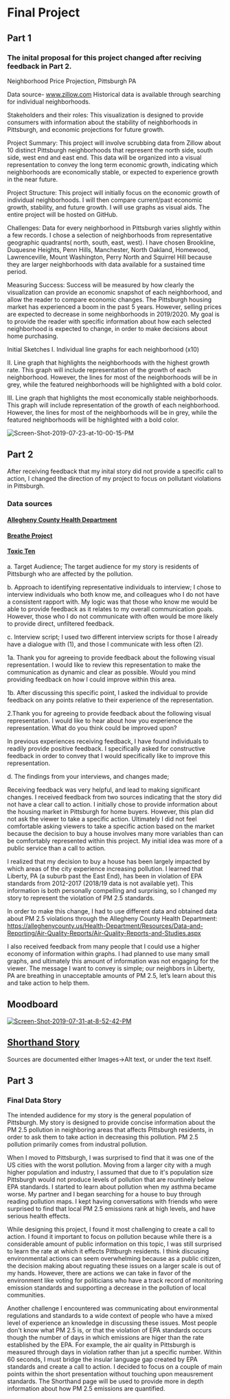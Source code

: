 # Final Project
## Part 1
### The inital proposal for this project changed after reciving feedback in Part 2.
Neighborhood Price Projection, Pittsburgh PA

Data source- www.zillow.com 
Historical data is available through searching for individual neighborhoods. 

Stakeholders and their roles: This visualization is designed to provide consumers with information about the stability of neighborhoods in Pittsburgh, and economic projections for future growth. 

Project Summary: This project will involve scrubbing data from Zillow about 10 distinct Pittsburgh neighborhoods that represent the north side, south side, west end and east end. This data will be organized into a visual representation to convey the long term economic growth, indicating which neighborhoods are economically stable, or expected to experience growth in the near future. 

Project Structure: This project will initially focus on the economic growth of individual neighborhoods. I will then compare current/past economic growth, stability, and future growth. I will use graphs as visual aids. The entire project will be hosted on GitHub. 

Challenges: Data for every neighborhood in Pittsburgh varies slightly within a few records. I chose a selection of neighborhoods from representative geographic quadrants( north, south, east, west). I have chosen Brookline, Duquesne Heights, Penn Hills, Manchester, North Oakland, Homewood, Lawrenceville, Mount Washington, Perry North and Squirrel Hill because they are larger neighborhoods with data available for a sustained time period. 

Measuring Success: Success will be measured by how clearly the visualization can provide an economic snapshot of each neighborhood, and allow the reader to compare economic changes. The Pittsburgh housing market has experienced a boom in the past 5 years. However, selling prices are expected to decrease in some neighborhoods in 2019/2020. My goal is to provide the reader with specific information about how each selected neighborhood is expected to change, in order to make decisions about home purchasing. 

Initial Sketches 
I. Individual line graphs for each neighborhood (x10)

II. Line graph that highlights the neighborhoods with the highest growth rate. This graph will include representation of the growth of each neighborhood. However, the lines for most of the neighborhoods will be in grey, while the featured neighborhoods will be highlighted with a bold color. 

III. Line graph that highlights the most economically stable neighborhoods. This graph will include representation of the growth of each neighborhood. However, the lines for most of the neighborhoods will be in grey, while the featured neighborhoods will be highlighted with a bold color. 

<img src="https://i.ibb.co/DkSrw7t/Screen-Shot-2019-07-23-at-10-00-15-PM.png" alt="Screen-Shot-2019-07-23-at-10-00-15-PM" border="0">

## Part 2

After receiving feedback that my inital story did not provide a specific call to action, I changed the direction of my project to focus on pollutant violations in Pittsburgh. 

### Data sources 

#### [Allegheny County Health Department](https://alleghenycounty.us/Health-Department/Resources/Data-and-Reporting/Air-Quality-Reports/Air-Quality-Reports-and-Studies.aspx)

#### [Breathe Project](https://breatheproject.org/resources/air-pollution-sources/)

#### [Toxic Ten](http://toxicten.org/cheswick-power)

a. Target Audience;
The target audience for my story is residents of Pittsburgh who are affected by the pollution. 

b. Approach to identifying representative individuals to interview;
I chose to interview individuals who both know me, and colleagues who I do not have a consistent rapport with. My logic was that those who know me would be able to provide feedback as it relates to my overall communication goals. However, those who I do not communicate with often would be more likely to provide direct, unfiltered feedback. 

c. Interview script; 
I used two different interview scripts for those I already have a dialogue with (1), and those I communicate with less often (2). 

1a. Thank you for agreeing to provide feedback about the following visual representation. I would like to review this representation to make the communication as dynamic and clear as possible. Would you mind providing feedback on how I could improve within this area. 

1b. After discussing this specific point, I asked the individual to provide feedback on any points relative to their experience of the representation. 

 2.Thank you for agreeing to provide feedback about the following visual  representation. I would like to hear about how you experience the representation. What do you think could be improved upon? 

In previous experiences receiving feedback, I have found individuals to readily provide positive feedback. I specifically asked for constructive feedback in order to convey that I would specifically like to improve this representation. 

d. The findings from your interviews, and changes made;

Receiving feedback was very helpful, and lead to making significant changes. I received feedback from two sources indicating that the story did not have a clear call to action. I initially chose to provide information about the housing market in Pittsburgh for home buyers. However, this plan did not ask the viewer to take a specific action. Ultimately I did not feel comfortable asking viewers to take a specific action based on the market because the decision to buy a house involves many more variables than can be comfortably represented within this project. My initial idea was more of a public service than a call to action. 

I realized that my decision to buy a house has been largely impacted by which areas of the city experience increasing pollution. I learned that Liberty, PA (a suburb past the East End), has been in violation of EPA standards from 2012-2017 (2018/19 data is not available yet). This information is both personally compelling and surprising, so I changed my story to represent the violation of PM 2.5 standards. 

In order to make this change, I had to use different data and obtained data about PM 2.5 violations through the Allegheny County Health Department: https://alleghenycounty.us/Health-Department/Resources/Data-and-Reporting/Air-Quality-Reports/Air-Quality-Reports-and-Studies.aspx

I also received feedback from many people that I could use a higher economy of information within graphs. I had planned to use many small graphs, and ultimately this amount of information was not engaging for the viewer. The message I want to convey is simple; our neighbors in Liberty, PA are breathing in unacceptable amounts of PM 2.5, let’s learn about this and take action to help them. 

## Moodboard
<a href="https://ibb.co/C2bmrwk"><img src="https://i.ibb.co/L5xYG0L/Screen-Shot-2019-07-31-at-8-52-42-PM.png" alt="Screen-Shot-2019-07-31-at-8-52-42-PM" border="0"></a>

## [Shorthand Story](https://preview.shorthand.com/dZTQVwD4AF3sLkA6)
Sources are documented either Images->Alt text, or under the text itself. 

## Part 3
### Final Data Story

The intended audidence for my story is the general population of Pittsburgh. My story is designed to provide concise information about the PM 2.5 pollution in neighboring areas that affects Pittsburgh residents, in order to ask them to take action in decreasing this pollution. PM 2.5 pollution primarily comes from industral pollution.

When I moved to Pittsburgh, I was surprised to find that it was one of the US cities with the worst pollution. Moving from a larger city with a mugh higher population and industry, I assumed that due to it's population size Pittsburgh would not produce levels of pollution that are rountinely below EPA standards. I started to learn about pollution when my asthma became worse. My partner and I began searching for a house to buy through reading pollution maps. I kept having conversations with friends who were surprised to find that local PM 2.5 emissions rank at high levels, and have serious health effects. 

While designing this project, I found it most challenging to create a call to action. I found it important to focus on pollution because while there is a considerable amount of public information on this topic, I was still surprised to learn the rate at which it effects Pittburgh residents. I think discusing environmental actions can seem overwhelming because as a public citizen, the decision making about reguating these issues on a larger scale is out of my hands. However, there are actions we can take in favor of the environment like voting for politicians who have a track record of monitoring emission standards and supporting a decrease in the pollution of local communities. 

Another challenge I encountered was communicating about environmental regulations and standards to a wide context of people who have a mixed level of experience an knowledge in discussing these issues. Most people don't know what PM 2.5 is, or that the violation of EPA standards occurs though the number of days in which emissions are higer than the rate established by the EPA. For example, the air quality in Pittsburgh is measured through days in violation rather than jut a specific number. Within 60 seconds, I must bridge the insular language gap created by EPA standards and create a call to action. I decided to focus on a couple of main points within the short presentation without touching upon meausrement standards. The Shorthand page will be used to provide more in depth information about how PM 2.5 emissions are quantified. 



